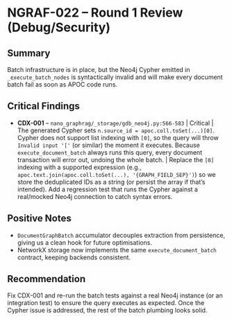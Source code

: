 # NGRAF-022 – Round 1 Review (Debug/Security)

## Summary
Batch infrastructure is in place, but the Neo4j Cypher emitted in `_execute_batch_nodes` is syntactically invalid and will make every document batch fail as soon as APOC code runs.

## Critical Findings
- **CDX-001** – `nano_graphrag/_storage/gdb_neo4j.py:566-583` | Critical | The generated Cypher sets `n.source_id = apoc.coll.toSet(...)[0]`. Cypher does not support list indexing with `[0]`, so the query will throw `Invalid input '['` (or similar) the moment it executes. Because `execute_document_batch` always runs this query, every document transaction will error out, undoing the whole batch. | Replace the `[0]` indexing with a supported expression (e.g., `apoc.text.join(apoc.coll.toSet(...), '{GRAPH_FIELD_SEP}')`) so we store the deduplicated IDs as a string (or persist the array if that’s intended). Add a regression test that runs the Cypher against a real/mocked Neo4j connection to catch syntax errors.

## Positive Notes
- `DocumentGraphBatch` accumulator decouples extraction from persistence, giving us a clean hook for future optimisations.
- NetworkX storage now implements the same `execute_document_batch` contract, keeping backends consistent.

## Recommendation
Fix CDX-001 and re-run the batch tests against a real Neo4j instance (or an integration test) to ensure the query executes as expected. Once the Cypher issue is addressed, the rest of the batch plumbing looks solid.
